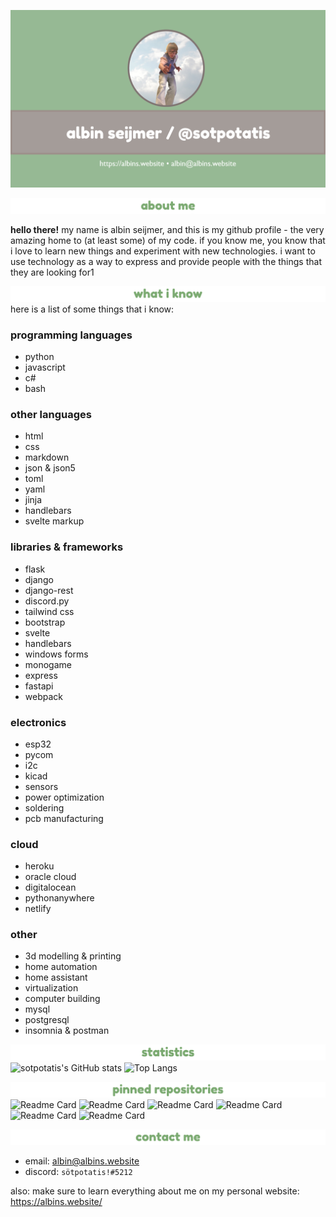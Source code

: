 ![Profile header](https://raw.githubusercontent.com/sotpotatis/sotpotatis/main/github_profile_header.png)

![Text](https://raw.githubusercontent.com/sotpotatis/sotpotatis/main/texts/about-me.png)

**hello there!** my name is albin seijmer, and this is my github profile - the very amazing home to (at least some) of my code. if you know me, you know
that i love to learn new things and experiment with new technologies. i want to use technology as a way to express and provide people with the things that
they are looking for1

![Text](https://raw.githubusercontent.com/sotpotatis/sotpotatis/main/texts/what-i-know.png)
here is a list of some things that i know:

### programming languages

* python
* javascript
* c#
* bash

### other languages

* html
* css
* markdown
* json & json5
* toml
* yaml
* jinja
* handlebars
* svelte markup

### libraries & frameworks
* flask
* django
* django-rest
* discord.py
* tailwind css
* bootstrap
* svelte
* handlebars
* windows forms
* monogame
* express
* fastapi
* webpack

### electronics
* esp32
* pycom
* i2c
* kicad
* sensors
* power optimization
* soldering
* pcb manufacturing

### cloud
* heroku
* oracle cloud
* digitalocean
* pythonanywhere
* netlify

### other
* 3d modelling & printing
* home automation
* home assistant
* virtualization
* computer building
* mysql
* postgresql
* insomnia & postman

![Text](https://raw.githubusercontent.com/sotpotatis/sotpotatis/main/texts/statistics.png)
![sotpotatis's GitHub stats](https://github-readme-stats.vercel.app/api?username=sotpotatis&show_icons=true&theme=solarized-light)
![Top Langs](https://github-readme-stats.vercel.app/api/top-langs/?username=sotpotatis&layout=compact&theme=solarized-light&hide=css)

![Text](https://raw.githubusercontent.com/sotpotatis/sotpotatis/main/texts/pinned-repositories.png)
![Readme Card](https://github-readme-stats.vercel.app/api/pin/?username=sotpotatis&repo=bleepbleepbleepstatuspage&theme=solarized-light)
![Readme Card](https://github-readme-stats.vercel.app/api/pin/?username=sotpotatis&repo=Last.FMDiscordRPC&theme=solarized-light)
![Readme Card](https://github-readme-stats.vercel.app/api/pin/?username=sotpotatis&repo=ssisrelateddiscordbot&theme=solarized-light)
![Readme Card](https://github-readme-stats.vercel.app/api/pin/?username=sotpotatis&repo=Huskoll-Python&theme=solarized-light)
![Readme Card](https://github-readme-stats.vercel.app/api/pin/?username=sotpotatis&repo=EateryCacher&theme=solarized-light)
![Readme Card](https://github-readme-stats.vercel.app/api/pin/?username=sotpotatis&repo=VolumioRPC&theme=solarized-light)


![Text](https://raw.githubusercontent.com/sotpotatis/sotpotatis/main/texts/contact-me.png)

* email: [albin@albins.website](mailto:albin@albins.website)
* discord: `sötpotatis!#5212`

also: make sure to learn everything about me on my personal website: https://albins.website/

